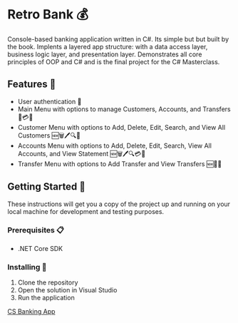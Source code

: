 # Retro Bank 💰

Console-based banking application written in C#. Its simple but but built by the book. Implents a layered app structure: with a data access layer, business logic layer, and presentation layer. Demonstrates all core principles of OOP and C# and is the final project for the C# Masterclass.

## Features 🚀

- User authentication 🔐
- Main Menu with options to manage Customers, Accounts, and Transfers 📝💳💸
- Customer Menu with options to Add, Delete, Edit, Search, and View All Customers 🆕🗑️🖊️🔍👥
- Accounts Menu with options to Add, Delete, Edit, Search, View All Accounts, and View Statement 🆕🗑️🖊️🔍💳📜
- Transfer Menu with options to Add Transfer and View Transfers 🆕💸👀

## Getting Started 🏁

These instructions will get you a copy of the project up and running on your local machine for development and testing purposes.

### Prerequisites 📋

- .NET Core SDK

### Installing 🔧

1. Clone the repository
2. Open the solution in Visual Studio
3. Run the application

[CS Banking App](csharp-console-example.png)
